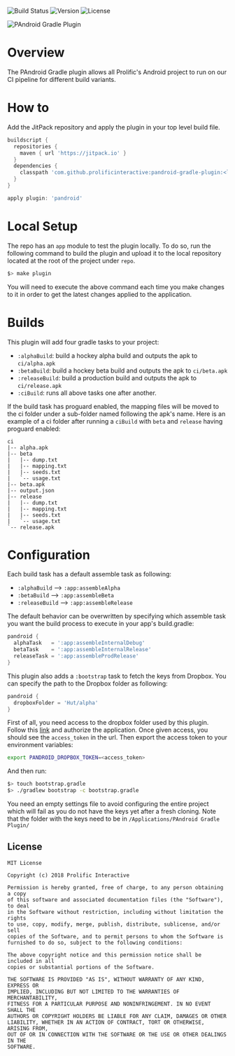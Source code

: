 ![Build Status](https://travis-ci.org/prolificinteractive/pandroid-gradle-plugin.svg?branch=master)
![Version](https://jitpack.io/v/prolificinteractive/pandroid-gradle-plugin.svg)
![License](https://img.shields.io/badge/license-Prolific_Interactive-blue.svg)

![PAndroid Gradle Plugin](art/logo.png)

# Overview

The PAndroid Gradle plugin allows all Prolific's Android project to run on our CI pipeline for different build variants.

# How to

Add the JitPack repository and apply the plugin in your top level build file.

```groovy
buildscript {
  repositories {
    maven { url 'https://jitpack.io' }
  }
  dependencies {
    classpath 'com.github.prolificinteractive:pandroid-gradle-plugin:<latest-version>'
  }
}

apply plugin: 'pandroid'
```

# Local Setup

The repo has an `app` module to test the plugin locally. To do so, run the following command to build the plugin and upload it to the local repository located at the root of the project under `repo`.

```bash
$> make plugin
```

You will need to execute the above command each time you make changes to it in order to get the latest changes applied to the application.

# Builds

This plugin will add four gradle tasks to your project:
- `:alphaBuild`: build a hockey alpha build and outputs the apk to `ci/alpha.apk`
- `:betaBuild`: build a hockey beta build and outputs the apk to `ci/beta.apk`
- `:releaseBuild`: build a production build and outputs the apk to `ci/release.apk`
- `:ciBuild`: runs all above tasks one after another.

If the build task has proguard enabled, the mapping files will be moved to the ci folder under a sub-folder named following the apk's name.
Here is an example of a ci folder after running a `ciBuild` with `beta` and `release` having proguard enabled:

```
ci
|-- alpha.apk
|-- beta
|   |-- dump.txt
|   |-- mapping.txt
|   |-- seeds.txt
|   `-- usage.txt
|-- beta.apk
|-- output.json
|-- release
|   |-- dump.txt
|   |-- mapping.txt
|   |-- seeds.txt
|   `-- usage.txt
`-- release.apk
```

# Configuration

Each build task has a default assemble task as following:
- `:alphaBuild` ⟶ `:app:assembleAlpha`
- `:betaBuild` ⟶ `:app:assembleBeta`
- `:releaseBuild` ⟶ `:app:assembleRelease`

The default behavior can be overwritten by specifying which assemble task you want the build process to execute in your app's build.gradle:

```groovy
pandroid {
  alphaTask   = ':app:assembleInternalDebug'
  betaTask    = ':app:assembleInternalRelease'
  releaseTask = ':app:assembleProdRelease'
}
```

This plugin also adds a `:bootstrap` task to fetch the keys from Dropbox. You can specify the path to the Dropbox folder as following:

```groovy
pandroid {
  dropboxFolder = 'Hut/alpha'
}
```

First of all, you need access to the dropbox folder used by this plugin. Follow this [link](https://www.dropbox.com/1/oauth2/authorize?client_id=bq8usftpqgqqhmn&response_type=token&redirect_uri=http://localhost) and authorize the application. Once given access, you should see the `access_token` in the url. Then export the access token to your environment variables:

```bash
export PANDROID_DROPBOX_TOKEN=<access_token>
```

And then run:

```bash
$> touch bootstrap.gradle
$> ./gradlew bootstrap -c bootstrap.gradle
```

You need an empty settings file to avoid configuring the entire project which will fail as you do not have the keys yet after a fresh cloning.
Note that the folder with the keys need to be in `/Applications/PAndroid Gradle Plugin/`

## License

    MIT License
    
    Copyright (c) 2018 Prolific Interactive
    
    Permission is hereby granted, free of charge, to any person obtaining a copy
    of this software and associated documentation files (the "Software"), to deal
    in the Software without restriction, including without limitation the rights
    to use, copy, modify, merge, publish, distribute, sublicense, and/or sell
    copies of the Software, and to permit persons to whom the Software is
    furnished to do so, subject to the following conditions:
    
    The above copyright notice and this permission notice shall be included in all
    copies or substantial portions of the Software.
    
    THE SOFTWARE IS PROVIDED "AS IS", WITHOUT WARRANTY OF ANY KIND, EXPRESS OR
    IMPLIED, INCLUDING BUT NOT LIMITED TO THE WARRANTIES OF MERCHANTABILITY,
    FITNESS FOR A PARTICULAR PURPOSE AND NONINFRINGEMENT. IN NO EVENT SHALL THE
    AUTHORS OR COPYRIGHT HOLDERS BE LIABLE FOR ANY CLAIM, DAMAGES OR OTHER
    LIABILITY, WHETHER IN AN ACTION OF CONTRACT, TORT OR OTHERWISE, ARISING FROM,
    OUT OF OR IN CONNECTION WITH THE SOFTWARE OR THE USE OR OTHER DEALINGS IN THE
    SOFTWARE.